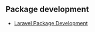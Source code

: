 Package development
--------------------

- [Laravel Package Development](https://laravelpackage.com)
